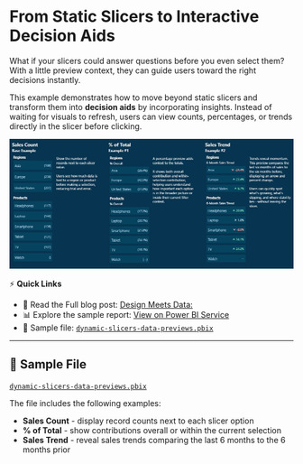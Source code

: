 # From Static Slicers to Interactive Decision Aids

What if your slicers could answer questions before you even select them? With a little preview context, they can guide users toward the right decisions instantly.

This example demonstrates how to move beyond static slicers and transform them into **decision aids** by incorporating insights. Instead of waiting for visuals to refresh, users can view counts, percentages, or trends directly in the slicer before clicking.

<p align="center">
  <img src="./images/1-preview.png" alt="Slicer Previews" />
</p>

⚡ **Quick Links**  
- 📖 Read the Full blog post: [Design Meets Data: ]()  
- 📊 Explore the sample report: [View on Power BI Service](https://app.powerbi.com/view?r=eyJrIjoiZTg4ZmY0ZmEtNDdlZi00NGZiLTg4ZDEtNjg1YjM1OTliYjhlIiwidCI6IjYxMGRmYjc2LTFjNjQtNDE3Yy1iODVjLTVjZDU3YTNjNDVjYyIsImMiOjJ9)
- 📁 Sample file: [`dynamic-slicers-data-previews.pbix`](./pbix/dynamic-slicers-data-previews.pbix)

---

## 📁 Sample File

[`dynamic-slicers-data-previews.pbix`](./pbix/dynamic-slicers-data-previews.pbix)

The file includes the following examples:

* **Sales Count** - display record counts next to each slicer option
* **% of Total** - show contributions overall or within the current selection
* **Sales Trend** - reveal sales trends comparing the last 6 months to the 6 months prior
